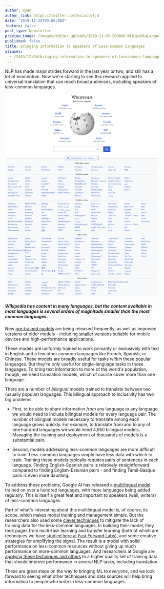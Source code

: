 ```yaml
---
author: Ryan
author_link: https://twitter.com/micallefjd
date: "2019-12-24T00:00:00Z"
feature: false
post_type: Newsletter
preview_image: /images/editor_uploads/2019-11-05-200808-WikipediaLanguages.png
published: false
title: Bringing Information to Speakers of Less-common Languages
aliases:
  - /2019/12/24/bringing-information-to-speakers-of-lesscommon-languages.html
---
```


NLP has made major strides forward in the last year or two, and still has a lot of momentum. Now we're starting to see this research applied to universal translation that can reach broad audiences, including speakers of less-common languages.

![](/images/editor_uploads/2019-11-05-200808-WikipediaLanguages.png)

##### Wikipedia has content in many languages, but the content available in most languages is several orders of magnitude smaller than the most common languages.

New [pre-trained models](https://www.analyticsvidhya.com/blog/2019/03/pretrained-models-get-started-nlp/) are being released frequently, as well as improved versions of older models - including [smaller versions](https://medium.com/syncedreview/googles-albert-is-a-leaner-bert-achieves-sota-on-3-nlp-benchmarks-f64466dd583) suitable for mobile devices and high-performance applications.

These models are uniformly trained to work primarily or exclusively with text in English and a few other common languages like French, Spanish, or Chinese. These models are broadly useful for tasks *within* these popular languages. But they're *only* useful for single-language tasks in those languages. To bring text information to more of the world's population, though, we need translation models, which of course cover more than one language. 

There are a number of *bilingual* models trained to translate between two (usually popular) languages. This bilingual approach to inclusivity has two big problems. 

* First, to be able to share information *from* any language *to* any language we would need to include bilingual models for every language pair. The number of bilingual models necessary to translate among each language grows quickly. For example, to translate from and to any of one hundred languages we would need 4,950 bilingual models. Managing the training and deployment of thousands of models is a substantial pain.

* Second, models addressing less-common languages are more difficult to train. Less-common languages simply have less data with which to train. Training these models typically requires pairs of sentences in each language. Finding English-Spanish pairs is relatively straightforward compared to finding English-Estonian pairs - and finding Tamil-Basque pairs is even more daunting.

To address these problems, Google AI has released a [multilingual model](https://github.com/google-research/bert/blob/master/multilingual.md) trained on over a hundred languages, with more languages being added regularly. This is itself a great feat and important to speakers (well, writers) of less-common languages.

Part of what's interesting about this multilingual model is, of course, its scope, which makes model training and management simple. But the researchers also used some [clever techniques](https://arxiv.org/abs/1907.05019) to mitigate the lack of training data for the less-common languages. In building their model, they took pages from multi-task learning and transfer learning (both of which are techniques we have [studied here at Fast Forward Labs](https://clients.fastforwardlabs.com/)), and some creative strategies for amplifying the signal. The result is a model with solid performance on less-common resources without giving up much performance on more-common languages. And researchers at Google are [applying these techniques and others](https://arxiv.org/abs/1910.10683v2) to a higher quality set of training data that should improve performance in several NLP tasks, including translation.

These are great steps on the way to bringing ML to *everyone*, and we look forward to seeing what other techniques and data sources will help bring information to people who write in less-common languages.
